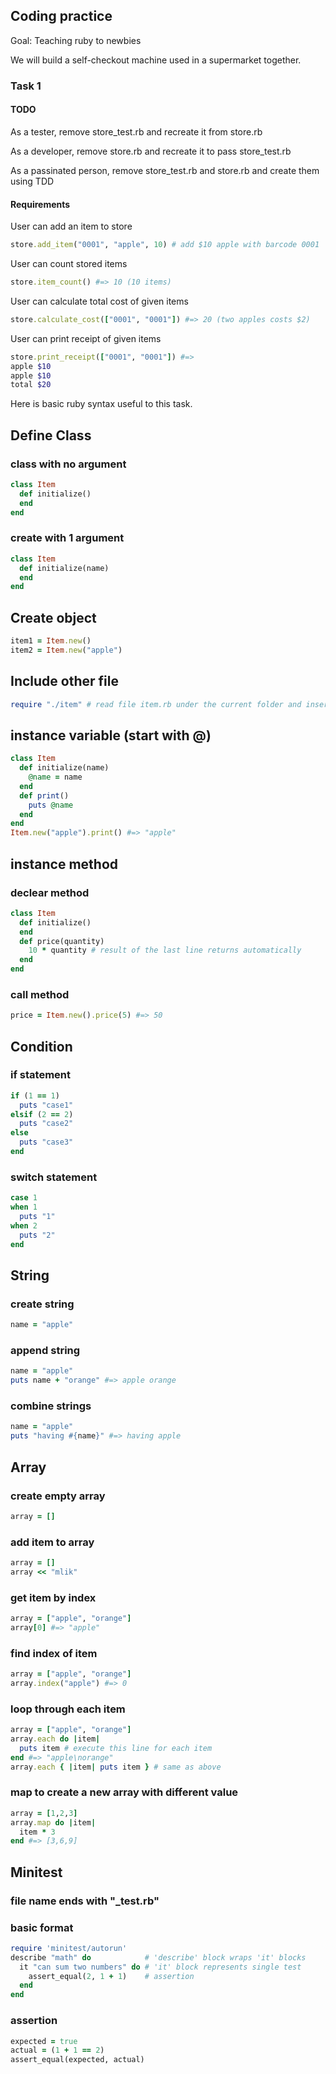 ## Coding practice
Goal: Teaching ruby to newbies

We will build a self-checkout machine used in a supermarket together.

### Task 1

#### TODO
As a tester, remove store_test.rb and recreate it from store.rb

As a developer, remove store.rb and recreate it to pass store_test.rb

As a passinated person, remove store_test.rb and store.rb and create them using TDD

#### Requirements

User can add an item to store
```ruby
store.add_item("0001", "apple", 10) # add $10 apple with barcode 0001
```
User can count stored items
```ruby
store.item_count() #=> 10 (10 items)
```
User can calculate total cost of given items
```ruby
store.calculate_cost(["0001", "0001"]) #=> 20 (two apples costs $2)
```
User can print receipt of given items
```ruby
store.print_receipt(["0001", "0001"]) #=>
apple $10
apple $10
total $20
```

Here is basic ruby syntax useful to this task.

## Define Class
### class with no argument
```ruby
class Item
  def initialize()
  end
end
```

### create with 1 argument
```ruby
class Item
  def initialize(name)
  end
end
```

## Create object
```ruby
item1 = Item.new()
item2 = Item.new("apple")
```

## Include other file
```ruby
require "./item" # read file item.rb under the current folder and insert it
```

## instance variable (start with @)
```ruby
class Item
  def initialize(name)
    @name = name
  end
  def print()
    puts @name
  end
end
Item.new("apple").print() #=> "apple"
```

## instance method
### declear method
```ruby
class Item
  def initialize()
  end
  def price(quantity)
    10 * quantity # result of the last line returns automatically
  end
end
```

### call method
```ruby
price = Item.new().price(5) #=> 50
```

## Condition
### if statement
```ruby
if (1 == 1)
  puts "case1"
elsif (2 == 2)
  puts "case2"
else
  puts "case3"
end
```

### switch statement
```ruby
case 1
when 1
  puts "1"
when 2
  puts "2"
end
```

## String
### create string
```ruby
name = "apple"
```

### append string
```ruby
name = "apple"
puts name + "orange" #=> apple orange
```

### combine strings
```ruby
name = "apple"
puts "having #{name}" #=> having apple
```

## Array
### create empty array
```ruby
array = []
```

### add item to array
```ruby
array = []
array << "mlik"
```

### get item by index
```ruby
array = ["apple", "orange"]
array[0] #=> "apple"
```

### find index of item
```ruby
array = ["apple", "orange"]
array.index("apple") #=> 0
```

### loop through each item
```ruby
array = ["apple", "orange"]
array.each do |item|
  puts item # execute this line for each item
end #=> "apple\norange"
array.each { |item| puts item } # same as above
```

### map to create a new array with different value
```ruby
array = [1,2,3]
array.map do |item|
  item * 3
end #=> [3,6,9]
```

## Minitest
### file name ends with "_test.rb"
### basic format
```ruby
require 'minitest/autorun'
describe "math" do            # 'describe' block wraps 'it' blocks
  it "can sum two numbers" do # 'it' block represents single test
    assert_equal(2, 1 + 1)    # assertion
  end
end
```

### assertion
```ruby
expected = true
actual = (1 + 1 == 2)
assert_equal(expected, actual)
```
